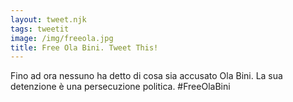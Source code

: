 ```yaml
---
layout: tweet.njk
tags: tweetit
image: /img/freeola.jpg
title: Free Ola Bini. Tweet This!
---
```

Fino ad ora nessuno ha detto di cosa sia accusato Ola Bini. La sua detenzione è una persecuzione politica. #FreeOlaBini
